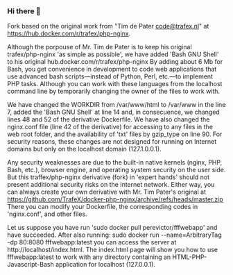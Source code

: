 ### Hi there 👋

Fork based on the original work from "Tim de Pater <code@trafex.nl>" at https://hub.docker.com/r/trafex/php-nginx.

Although the porpouse of Mr. Tim de Pater is to keep his original trafex/php-nginx 'as simple as possible', we have added 'Bash GNU Shell' to his 
original hub.docker.com/r/trafex/php-nginx By adding about 6 Mb for Bash, you get convenience in development to code web applications that use advanced 
bash scripts—instead of Python, Perl, etc.—to implement PHP tasks. Although you can work with these languages ​​from the localhost command line 
by temporarily changing the owner of the files to work with.

We have changed the WORKDIR from /var/www/html to /var/www in the line 7, added the 'Bash GNU Shell' at line 14 and, in consecuence, we changed lines 48 
and 52 of the derivative Dockerfile. We have also changed the nginx.conf file (line 42 of the derivative) for accessing to any files in the web root folder, 
and the availability of 'txt' files by gzip_type on line 90. For security reasons, these changes are not designed for running on Internet domains but only 
on the localhost domain (127.1.0.0.1).

Any security weaknesses are due to the built-in native kernels (nginx, PHP, Bash, etc.), browser engine, and operating system security on the user side. But 
this traffex/php-nginx derivative (fork) in 'expert hands' should not present additional security risks on the Internet network. Either way, you can always 
create your own derivative with Mr. Tim Pater's original at https://github.com/TrafeX/docker-php-nginx/archive/refs/heads/master.zip There you can modify 
your Dockerfile, the corresponding codes in 'nginx.conf', and other files.

Let us suppose you have run 'sudo docker pull perevictor/fffwebapp' and have succeeded. After also running: 
sudo docker run --name=ArbitraryTag -dp 80:8080 fffwebapp:latest you can access the server at http://localhost/index.html. 
The index.html page will show you how to use fffwebapp:latest to work with any directory containing an HTML-PHP-Javascript-Bash application for 
localhost (127.0.0.1).

